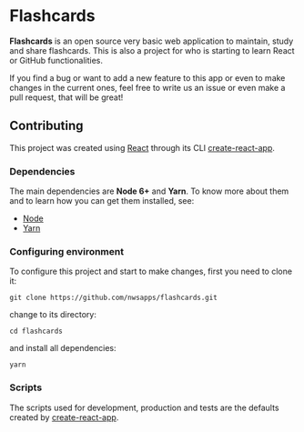 Flashcards
===

**Flashcards** is an open source very basic web application to maintain, study and share flashcards. This is also a project for who is starting to learn React or GitHub functionalities.

If you find a bug or want to add a new feature to this app or even to make changes in the current ones, feel free to write us an issue or even make a pull request, that will be great!

## Contributing

This project was created using [React](https://facebook.github.io/react/) through its CLI [create-react-app](https://github.com/facebookincubator/create-react-app).

### Dependencies

The main dependencies are **Node 6+** and **Yarn**. To know more about them and to learn how you can get them installed, see:

* [Node](https://nodejs.org/)
* [Yarn](https://yarnpkg.com/)

### Configuring environment

To configure this project and start to make changes, first you need to clone it:

    git clone https://github.com/nwsapps/flashcards.git

change to its directory:

    cd flashcards

and install all dependencies:

    yarn

### Scripts

The scripts used for development, production and tests are the defaults created by [create-react-app](https://github.com/facebookincubator/create-react-app).
